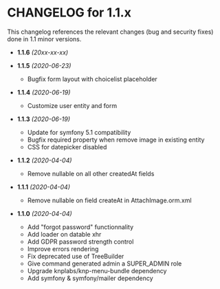 CHANGELOG for 1.1.x
===================

This changelog references the relevant changes (bug and security fixes) done
in 1.1 minor versions.

* **1.1.6** *(20xx-xx-xx)*


* **1.1.5** *(2020-06-23)*
    * Bugfix form layout with choicelist placeholder

* **1.1.4** *(2020-06-19)*
    * Customize user entity and form

* **1.1.3** *(2020-06-19)*
    * Update for symfony 5.1 compatibility
    * Bugfix required property when remove image in existing entity 
    * CSS for datepicker disabled

* **1.1.2** *(2020-04-04)*
    * Remove nullable on all other createdAt fields

* **1.1.1** *(2020-04-04)*
    * Remove nullable on field createAt in AttachImage.orm.xml

* **1.1.0** *(2020-04-04)*
    * Add "forgot password" functionnality
    * Add loader on datable xhr
    * Add GDPR password strength control
    * Improve errors rendering
    * Fix deprecated use of TreeBuilder
    * Give command generated admin a SUPER_ADMIN role
    * Upgrade knplabs/knp-menu-bundle dependency
    * Add symfony & symfony/mailer dependency 

